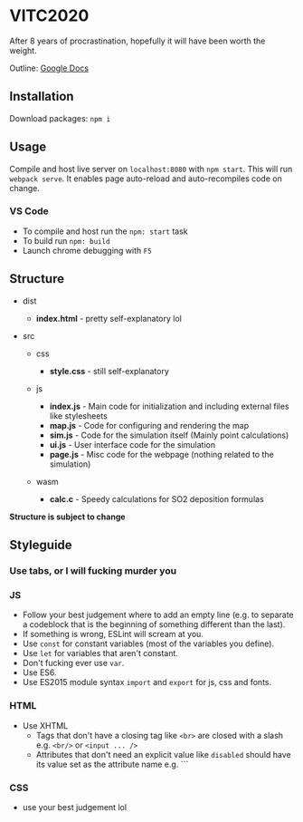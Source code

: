 # VITC2020
After 8 years of procrastination, hopefully it will have been worth the weight.

Outline: [Google Docs](https://docs.google.com/document/d/1dEdyyxbawSNikHp6Vdax3v1C00PjcRTb6qxdRN5s1QM/edit?usp=sharing)

## Installation

Download packages: `npm i`

## Usage

Compile and host live server on `localhost:8080` with `npm start`. This will run `webpack serve`. It enables page auto-reload and auto-recompiles code on change.

### VS Code
* To compile and host run the `npm: start` task
* To build run `npm: build`
* Launch chrome debugging with `F5`

## Structure

* dist
  * **index.html** - pretty self-explanatory lol

* src
  * css
    * **style.css** - still self-explanatory

  * js
    * **index.js** - Main code for initialization and including external files like stylesheets
    * **map.js** - Code for configuring and rendering the map
    * **sim.js** - Code for the simulation itself (Mainly point calculations)
    * **ui.js** - User interface code for the simulation
    * **page.js** - Misc code for the webpage (nothing related to the simulation)
  * wasm
    * **calc.c** - Speedy calculations for SO2 deposition formulas

**Structure is subject to change**

## Styleguide

### Use tabs, or I will fucking murder you

### JS
* Follow your best judgement where to add an empty line (e.g. to separate a codeblock that is the beginning of something different than the last).
* If something is wrong, ESLint will scream at you. 
* Use `const` for constant variables (most of the variables you define).
* Use `let` for variables that aren't constant.
* Don't fucking ever use `var`.
* Use ES6.
* Use ES2015 module syntax `import` and `export` for js, css and fonts.

### HTML
* Use XHTML 
  * Tags that don't have a closing tag like `<br>` are closed with a slash e.g. `<br/>` or `<input ... />`
  * Attributes that don't need an explicit value like `disabled` should have its value set as the attribute name e.g. `<element disabled="disabled">``

### CSS
* use your best judgement lol
